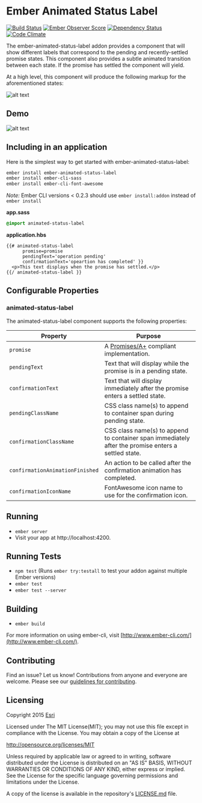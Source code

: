 # Ember Animated Status Label 
[![Build Status](https://travis-ci.org/Esri/ember-animated-status-label.svg?branch=master)](https://travis-ci.org/Esri/ember-animated-status-label) [![Ember Observer Score](http://emberobserver.com/badges/ember-animated-status-label.svg)](http://emberobserver.com/addons/ember-animated-status-label) [![Dependency Status](https://david-dm.org/esri/ember-animated-status-label.svg)](https://david-dm.org/esri/ember-animated-status-label) [![Code Climate](https://codeclimate.com/github/Esri/ember-animated-status-label/badges/gpa.svg)](https://codeclimate.com/github/Esri/ember-animated-status-label)

The ember-animated-status-label addon provides a component that will show different labels that correspond to the pending and recently-settled promise states. This component also provides a subtle animated transition between each state. If the promise has settled the component will yield.

At a high level, this component will produce the following markup for the aforementioned states:

![alt text](https://raw.githubusercontent.com/jrowlingson/ember-animated-status-label/master/blob/label-states.png "Label States")

## Demo

![alt text](https://raw.githubusercontent.com/jrowlingson/ember-animated-status-label/master/blob/demo.gif "Animated Status Label Demo")

## Including in an application

Here is the simplest way to get started with ember-animated-status-label:

```sh
ember install ember-animated-status-label
ember install ember-cli-sass
ember install ember-cli-font-awesome
```

*Note:* Ember CLI versions < 0.2.3 should use `ember install:addon` instead of `ember install`

**app.sass**
```sass
@import animated-status-label
```

**application.hbs**
```htmlbars
{{# animated-status-label
      promise=promise
      pendingText='operation pending'
      confirmationText='opeartion has completed' }}
  <p>This text displays when the promise has settled.</p>
{{/ animated-status-label }}
```

## Configurable Properties

### animated-status-label

The animated-status-label component supports the following properties:

Property               | Purpose
---------------------  | -------------
`promise`              | A [Promises/A+](https://promisesaplus.com/) compliant implementation.
`pendingText`          | Text that will display while the promise is in a pending state.
`confirmationText`     | Text that will display immediately after the promise enters a settled state.
`pendingClassName`     | CSS class name(s) to append to container span during pending state.
`confirmationClassName`| CSS class name(s) to append to container span immediately after the promise enters a settled state.
`confirmationAnimationFinished`| An action to be called after the confirmation animation has completed.
`confirmationIconName` | FontAwesome icon name to use for the confirmation icon.

## Running

* `ember server`
* Visit your app at http://localhost:4200.

## Running Tests

* `npm test` (Runs `ember try:testall` to test your addon against multiple Ember versions)
* `ember test`
* `ember test --server`

## Building

* `ember build`

For more information on using ember-cli, visit [http://www.ember-cli.com/](http://www.ember-cli.com/).

## Contributing

Find an issue? Let us know! Contributions from anyone and everyone are welcome. Please see our [guidelines for contributing](https://github.com/esri/contributing).

## Licensing
Copyright 2015 [Esri](http://www.esri.com/)

Licensed under The MIT License(MIT);
you may not use this file except in compliance with the License.
You may obtain a copy of the License at

   http://opensource.org/licenses/MIT

Unless required by applicable law or agreed to in writing, software
distributed under the License is distributed on an "AS IS" BASIS,
WITHOUT WARRANTIES OR CONDITIONS OF ANY KIND, either express or implied.
See the License for the specific language governing permissions and
limitations under the License.

A copy of the license is available in the repository's [LICENSE.md](LICENSE.md) file.
